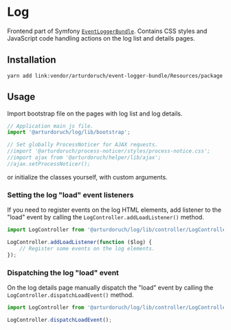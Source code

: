 # Log

Frontend part of Symfony [`EventLoggerBundle`](https://github.com/arturdoruch/EventLoggerBundle).
Contains CSS styles and JavaScript code handling actions on the log list and details pages.

## Installation

```
yarn add link:vendor/arturdoruch/event-logger-bundle/Resources/package
```

## Usage

Import bootstrap file on the pages with log list and log details. 

```js
// Application main js file.
import '@arturdoruch/log/lib/bootstrap';

// Set globally ProcessNoticer for AJAX requests.
//import '@arturdoruch/process-noticer/styles/process-notice.css';
//import ajax from '@arturdoruch/helper/lib/ajax';
//ajax.setProcessNoticer();
``` 

or initialize the classes yourself, with custom arguments.

### Setting the log "load" event listeners

If you need to register events on the log HTML elements,
add listener to the "load" event by calling the `LogController.addLoadListener()` method.

```js
import LogController from '@arturdoruch/log/lib/controller/LogController';

LogController.addLoadListener(function ($log) {
    // Register some events on the log elements.
});
```


### Dispatching the log "load" event

On the log details page manually dispatch the "load" event by calling the `LogController.dispatchLoadEvent()` method.

```js
import LogController from '@arturdoruch/log/lib/controller/LogController';

LogController.dispatchLoadEvent();
```